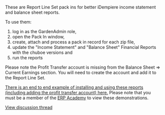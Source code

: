 These are Report Line Set pack ins for better iDempiere income statement and balance sheet reports. 

To use them: 

1. log in as the GardenAdmin role, 
2. open the Pack In window, 
3. create, attach and process a pack in record for each zip file,
4. update the "Income Statement" and "Balance Sheet" Financial Reports with the chuboe versions and
5. run the reports

Please note the Profit Transfer account is missing from the Balance Sheet => Current Earnings section. You will need to create the account and add it to the Report Line Set.

[There is an end to end example of installing and using these reports (including adding the profit transfer account) here.](http://erp-academy.chuckboecking.com/?page_id=2360) Please note that you must be a member of the [ERP Academy](http://erp-academy.chuckboecking.com/) to view these demonstrations.

[View discussion thread](https://groups.google.com/d/msg/chuboe-id-training/bf3COaN66wI/1Et4jsh-StEJ)